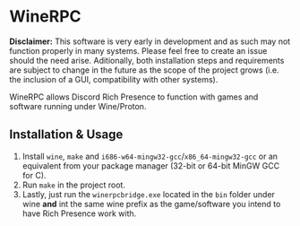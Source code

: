 # WineRPC

**Disclaimer:** This software is very early in development and as such may not function properly in many systems. Please feel free to create an issue should the need arise. Aditionally, both installation steps and requirements are subject to change in the future as the scope of the project grows (i.e. the inclusion of a GUI, compatibility with other systems).

WineRPC allows Discord Rich Presence to function with games and software running under Wine/Proton.

## Installation & Usage

1. Install `wine`, `make` and `i686-w64-mingw32-gcc`/`x86_64-mingw32-gcc` or an equivalent from your package manager (32-bit or 64-bit MinGW GCC for C).
2. Run `make` in the project root.
3. Lastly, just run the `winerpcbridge.exe` located in the `bin` folder under wine **and** int the same wine prefix as the game/software you intend to have Rich Presence work with.
